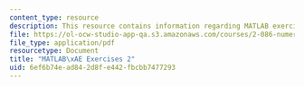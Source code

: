 ```yaml
---
content_type: resource
description: This resource contains information regarding MATLAB exercises 2.
file: https://ol-ocw-studio-app-qa.s3.amazonaws.com/courses/2-086-numerical-computation-for-mechanical-engineers-fall-2012/6ef6b74ead842d8fe442fbcbb7477293_MIT2_086F12_matlab_ex2.pdf
file_type: application/pdf
resourcetype: Document
title: "MATLAB\xAE Exercises 2"
uid: 6ef6b74e-ad84-2d8f-e442-fbcbb7477293
---
```

